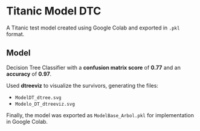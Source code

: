 # Titanic Model DTC
A Titanic test model created using Google Colab and exported in `.pkl` format.

## Model
Decision Tree Classifier with a **confusion matrix score** of **0.77** and an **accuracy** of **0.97**.

Used **dtreeviz** to visualize the survivors, generating the files:
- `ModelDT_dtree.svg`
- `Modelo_DT_dtreeviz.svg`

Finally, the model was exported as `ModelBase_Arbol.pkl` for implementation in Google Colab.




















